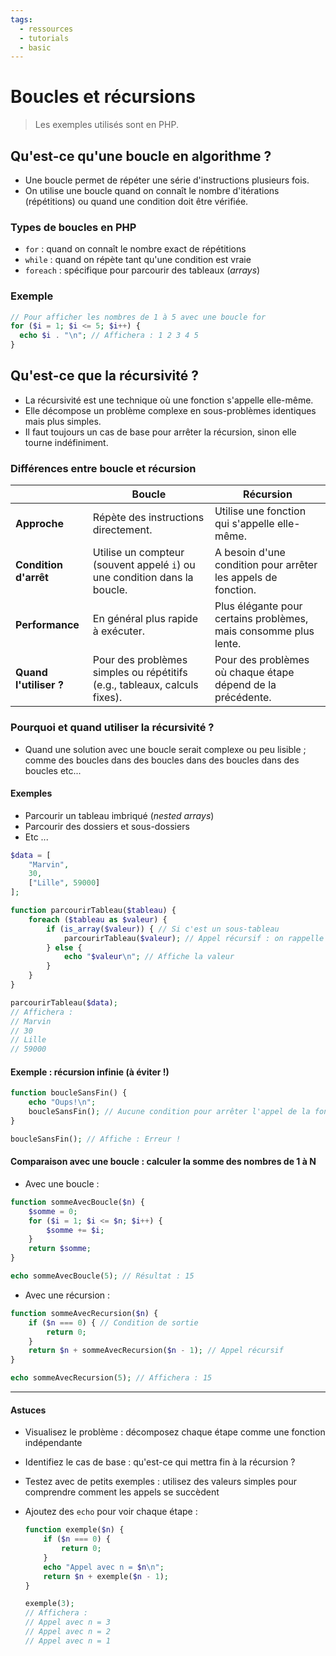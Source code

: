 ```yaml
---
tags:
  - ressources
  - tutorials
  - basic
---
```


# Boucles et récursions

> Les exemples utilisés sont en PHP.

## Qu'est-ce qu'une boucle en algorithme ?

- Une boucle permet de répéter une série d'instructions plusieurs fois.
- On utilise une boucle quand on connaît le nombre d'itérations (répétitions) ou quand une condition doit être vérifiée.

### Types de boucles en PHP

- `for` : quand on connaît le nombre exact de répétitions
- `while` : quand on répète tant qu'une condition est vraie
- `foreach` : spécifique pour parcourir des tableaux (_arrays_)

### Exemple

```php
// Pour afficher les nombres de 1 à 5 avec une boucle for
for ($i = 1; $i <= 5; $i++) {
  echo $i . "\n"; // Affichera : 1 2 3 4 5
}
```

## Qu'est-ce que la récursivité ?

- La récursivité est une technique où une fonction s'appelle elle-même.
- Elle décompose un problème complexe en sous-problèmes identiques mais plus simples.
- Il faut toujours un cas de base pour arrêter la récursion, sinon elle tourne indéfiniment.

### Différences entre boucle et récursion

|                        | **Boucle**                                                                | **Récursion**                                                    |
| ---------------------- | ------------------------------------------------------------------------- | ---------------------------------------------------------------- |
| **Approche**           | Répète des instructions directement.                                      | Utilise une fonction qui s'appelle elle-même.                    |
| **Condition d'arrêt**  | Utilise un compteur (souvent appelé `i`) ou une condition dans la boucle. | A besoin d'une condition pour arrêter les appels de fonction.    |
| **Performance**        | En général plus rapide à exécuter.                                        | Plus élégante pour certains problèmes, mais consomme plus lente. |
| **Quand l'utiliser ?** | Pour des problèmes simples ou répétitifs (e.g., tableaux, calculs fixes). | Pour des problèmes où chaque étape dépend de la précédente.      |

### Pourquoi et quand utiliser la récursivité ?

- Quand une solution avec une boucle serait complexe ou peu lisible ; comme des boucles dans des boucles dans des boucles dans des boucles etc...

#### Exemples

- Parcourir un tableau imbriqué (_nested arrays_)
- Parcourir des dossiers et sous-dossiers
- Etc ...

```php
$data = [
    "Marvin",
    30,
    ["Lille", 59000]
];

function parcourirTableau($tableau) {
    foreach ($tableau as $valeur) {
        if (is_array($valeur)) { // Si c'est un sous-tableau
            parcourirTableau($valeur); // Appel récursif : on rappelle la fonction
        } else {
            echo "$valeur\n"; // Affiche la valeur
        }
    }
}

parcourirTableau($data);
// Affichera :
// Marvin
// 30
// Lille
// 59000
```

#### Exemple : récursion infinie (à éviter !)

```php
function boucleSansFin() {
    echo "Oups!\n";
    boucleSansFin(); // Aucune condition pour arrêter l'appel de la fonction
}

boucleSansFin(); // Affiche : Erreur !
```

#### Comparaison avec une boucle : calculer la somme des nombres de 1 à N

- Avec une boucle :

```php
function sommeAvecBoucle($n) {
    $somme = 0;
    for ($i = 1; $i <= $n; $i++) {
        $somme += $i;
    }
    return $somme;
}

echo sommeAvecBoucle(5); // Résultat : 15
```

- Avec une récursion :

```php
function sommeAvecRecursion($n) {
    if ($n === 0) { // Condition de sortie
        return 0;
    }
    return $n + sommeAvecRecursion($n - 1); // Appel récursif
}

echo sommeAvecRecursion(5); // Affichera : 15
```

---

#### Astuces

- Visualisez le problème : décomposez chaque étape comme une fonction indépendante
- Identifiez le cas de base : qu'est-ce qui mettra fin à la récursion ?
- Testez avec de petits exemples : utilisez des valeurs simples pour comprendre comment les appels se succèdent
- Ajoutez des `echo` pour voir chaque étape :

  ```php
  function exemple($n) {
      if ($n === 0) {
          return 0;
      }
      echo "Appel avec n = $n\n";
      return $n + exemple($n - 1);
  }

  exemple(3);
  // Affichera :
  // Appel avec n = 3
  // Appel avec n = 2
  // Appel avec n = 1
  ```

